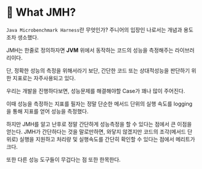 # 📁 What JMH?

`Java Microbenchmark Harness`란 무엇인가? 주니어의 입장인 나로서는 개념과 용도조차 생소했다.

JMH는 한줄로 정의하자면 **JVM** 위에서 동작하는 코드의 성능을 측정해주는 라이브러리이다.

단, 정확한 성능의 측정을 위해서라기 보단, 간단한 코드 또는 상대적성능을 판단하기 위한 지표로는 자주사용되고 있다.

우리는 개발을 진행하다보면, 성능문제를 해결해야할 Case가 꽤나 많이 주어진다. 

이때 성능을 측정하는 지표를 필자는 정말 단순한 메서드 단위의 실행 속도를 logging을 통해 지표를 얻어 성능을 측정했다.

하지만 JMH를 알고 난후로 정말 간단하게 성능측정을 할 수 있다는 점에서 큰 이점을 얻는다.
JMH가 간단하다는 것을 말로만하면, 와닿지 않겠지만 코드의 조각(메서드 단위로) 실행을 지원하고 처리량 및 실행속도를 간단히 확인할 수 있다는 점에서 메리트가 크다.

또한 다른 성능 도구들이 무겁다는 점 또한 한목한다.
